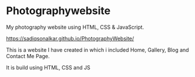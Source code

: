 # Photographywebsite
My photography website using HTML, CSS & JavaScript. 
 
 https://sadiqsonalkar.github.io/PhotographyWebsite/
 
This is a website I have created in which i included Home, Gallery, Blog and Contact Me Page.

It is build using HTML, CSS and JS

